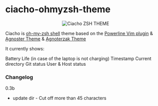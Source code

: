 # ciacho-ohmyzsh-theme


<p align=center>
	<img src="https://dl.dropboxusercontent.com/u/6741388/ciacho-zsh-theme.png" alt="Ciacho ZSH THEME" />
</p>


Ciacho is [oh-my-zsh shell](https://github.com/robbyrussell/oh-my-zsh) theme based on the [Powerline Vim plugin](https://github.com/Lokaltog/vim-powerline) & [Agnoster Theme](https://gist.github.com/agnoster/3712874) & [Agnoterzak Theme](https://github.com/zakaziko99/agnosterzak-ohmyzsh-theme)


It currently shows:

Battery Life (in case of the laptop is not charging)
Timestamp
Current directory
Git status
User & Host status

### Changelog

0.3b
 - update dir - Cut off more than 45 characters

